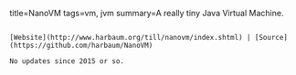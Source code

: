 title=NanoVM
tags=vm, jvm
summary=A really tiny Java Virtual Machine.
~~~~~~

[Website](http://www.harbaum.org/till/nanovm/index.shtml) | [Source](https://github.com/harbaum/NanoVM)

No updates since 2015 or so.

